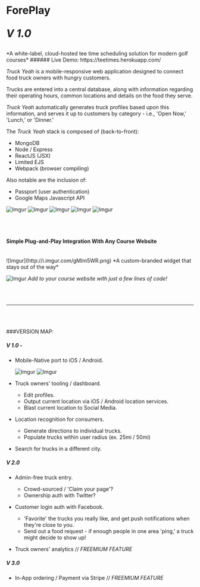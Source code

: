 <h1>ForePlay <p><i>V 1.0</i></p></h1>
*A white-label, cloud-hosted tee time scheduling solution for modern golf courses*
###### Live Demo: https://teetimes.herokuapp.com/

*Truck Yeah* is a mobile-responsive web application designed to connect food truck owners with hungry customers. 

Trucks are entered into a central database, along with information regarding their operating hours, common locations and details on the food they serve.

*Truck Yeah* automatically generates truck profiles based upon this information, and serves it up to customers by category - i.e., 'Open Now,' 'Lunch,' or 'Dinner.'

The *Truck Yeah* stack is composed of (back-to-front):
- MongoDB
- Node / Express
- ReactJS (JSX)
- Limited EJS
- Webpack (browser compiling)

Also notable are the inclusion of:
- Passport (user authentication)
- Google Maps Javascript API


![Imgur](http://i.imgur.com/7S2Ogc8.png)
![Imgur](http://i.imgur.com/6pfitg3.png)
![Imgur](http://i.imgur.com/0xdD0Ei.png)
![Imgur](http://i.imgur.com/QlxTbd6.png)
![Imgur](http://i.imgur.com/B989NqB.png)

<br/><br/>

#### Simple Plug-and-Play Integration With Any Course Website 
<br/>
![Imgur](http://i.imgur.com/gMIm5WR.png)
*A custom-branded widget that stays out of the way*

<br/>

![Imgur](http://i.imgur.com/iWfu836.png)
*Add to your course website with just a few lines of code!*

<br/>
<br/>

---

<br/>
<br/>

###VERSION MAP: 

##### V 1.0 - 
- Mobile-Native port to iOS / Android.

  ![Imgur](http://i.imgur.com/dU3aQLM.png)
  ![Imgur](http://i.imgur.com/NEUiAZG.jpg)

- Truck owners' tooling / dashboard. 
  - Edit profiles.
  - Output current location via iOS / Android location services.
  - Blast current location to Social Media.
  
- Location recognition for consumers.
  - Generate directions to individual trucks.
  - Populate trucks within user radius (ex. 25mi / 50mi)
  
- Search for trucks in a different city.

##### V 2.0
- Admin-free truck entry.
  - Crowd-sourced / 'Claim your page'?
  - Ownership auth with Twitter?

- Customer login auth with Facebook. 
  - 'Favorite' the trucks you really like, and get push notifications when they're close to you.
  - Send out a food request - if enough people in one area 'ping,' a truck might decide to show up!
  
- Truck owners' analytics //  *FREEMIUM FEATURE*

##### V 3.0
- In-App ordering / Payment via Stripe // *FREEMIUM FEATURE*
  
